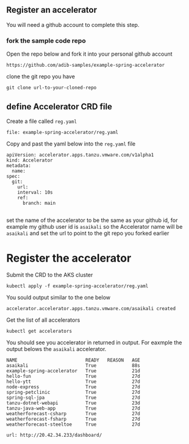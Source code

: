 ## Register an accelerator 

You will need a github account to complete this step. 

### fork the sample code repo 
Open the repo below and fork it into your personal github account 
```url
https://github.com/adib-samples/example-spring-accelerator
```

clone the git repo you have 
``` execute 
git clone url-to-your-cloned-repo
```

## define Accelerator CRD file 

Create a file called `reg.yaml` 

 ```editor:create-file
file: example-spring-accelerator/reg.yaml
```

Copy and past the yaml below into the `reg.yaml` file 

```copy
apiVersion: accelerator.apps.tanzu.vmware.com/v1alpha1
kind: Accelerator
metadata:
  name: 
spec:
  git:
    url: 
    interval: 10s
    ref:
      branch: main
```
## 

set the name of the accelerator to be the same as your github id, for 
example my github user id is `asaikali` so the Accelerator name will be 
`asaikali` and set the url to point to the git repo you forked earlier 

# Register the accelerator 

Submit the CRD to the AKS cluster 

```execute
kubectl apply -f example-spring-accelerator/reg.yaml
```

You sould output similar to the one below 
```text
accelerator.accelerator.apps.tanzu.vmware.com/asaikali created
```

Get the list of all accelerators 
```execute 
kubectl get accelerators 
``` 
You should see you accelerator in returned in output. For eaxmple the output 
belows the `asaikali` accelerator.

```text
NAME                         READY   REASON   AGE
asaikali                     True             88s
example-spring-accelerator   True             21d
hello-fun                    True             27d
hello-ytt                    True             27d
node-express                 True             27d
spring-petclinic             True             27d
spring-sql-jpa               True             27d
tanzu-dotnet-webapi          True             23d
tanzu-java-web-app           True             27d
weatherforecast-csharp       True             27d
weatherforecast-fsharp       True             27d
weatherforecast-steeltoe     True             27d
```

```dashboard:open-url
url: http://20.42.34.233/dashboard/
```